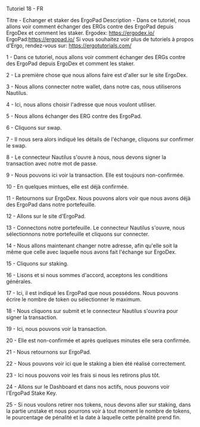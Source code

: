 Tutoriel 18 - FR

Titre - Echanger et staker des ErgoPad Description - Dans ce tutoriel, nous allons voir comment échanger des ERGs contre des ErgoPad depuis ErgoDex et comment les staker. Ergodex: https://ergodex.io/  ErgoPad:https://ergopad.io/ Si vous souhaitez voir plus de tutoriels à propos d'Ergo, rendez-vous sur:  https://ergotutorials.com/

1 - Dans ce tutoriel, nous allons voir comment échanger des ERGs contre des ErgoPad depuis ErgoDex et comment les staker.

2 - La première chose que nous allons faire est d'aller sur le site ErgoDex.

3 - Nous allons connecter notre wallet, dans notre cas, nous utiliserons Nautilus.

4 - Ici, nous allons choisir l'adresse que nous voulont utiliser.

5 - Nous allons échanger des ERG contre des ErgoPad.

6 - Cliquons sur swap.

7 - Il nous sera alors indiqué les détails de l'échange, cliquons sur confirmer le swap.

8 - Le connecteur Nautilus s'ouvre à nous, nous devons signer la transaction avec notre mot de passe.

9 - Nous pouvons ici voir la transaction. Elle est toujours non-confirmée.

10 - En quelques mintues, elle est déjà confirmée.

11 - Retournons sur ErgoDex. Nous pouvons alors voir que nous avons déjà des ErgoPad dans notre portefeuille.

12 - Allons sur le site d'ErgoPad.

13 - Connectons notre portefeuille. Le connecteur Nautilus s'ouvre, nous sélectionnons notre portefeuille et cliquons sur connecter.

14 - Nous allons maintenant changer notre adresse, afin qu'elle soit la même que celle avec laquelle nous avons fait l'échange sur ErgoDex.

15 - Cliquons sur staking.

16 - Lisons et si nous sommes d'accord, acceptons les conditions générales.

17 - Ici, il est indiqué les ErgoPad que nous possédons. Nous pouvons écrire le nombre de token ou sélectionner le maximum.

18 - Nous cliquons sur submit et le connecteur Nautilus s'ouvrira pour signer la transaction.

19 - Ici, nous pouvons voir la transaction.

20 - Elle est non-confirmée et après quelques minutes elle sera confirmée.

21 - Nous retournons sur ErgoPad.

22 - Nous pouvons voir ici que le staking a bien été réalisé correctement.

23 - Ici nous pouvons voir les frais si nous les retirons plus tôt.

24 - Allons sur le Dashboard et dans nos actifs, nous pouvons voir l'ErgoPad Stake Key.

25 - Si nous voulons retirer nos tokens, nous devons aller sur staking, dans la partie unstake et nous pourrons voir à tout moment le nombre de tokens, le pourcentage de pénalité et la date à laquelle cette pénalité prend fin.
